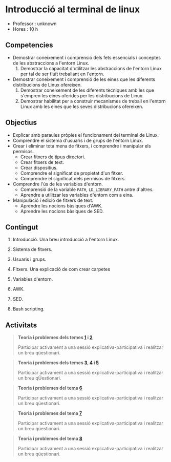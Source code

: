 
# Introducció al terminal de linux

* Professor : unknown
* Hores		: 10 h

## Competencies

* Demostrar coneixement i comprensió dels fets essencials i conceptes de les abstraccions a l'entorn Linux.
  1. Demostrar la capacitat d'utilitzar les abstraccions de l'entorn Linux per tal de ser fluït treballant en l'entorn.
* Demostrar coneixement i comprensió de les eines que les diferents distribucions de Linux ofereixen.
  1. Demostrar coneixement de les diferents tècniques amb les que s'empren les eines oferides per les distribucions de Linux.
  2. Demostrar habilitat per a construir mecanismes de treball en l'entorn Linux amb les eines que les seves distribucions ofereixen.

## Objectius

* Explicar amb paraules pròpies el funcionament del terminal de Linux.
* Comprendre el sistema d'usuaris i de grups de l'entorn Linux.
* Crear i eliminar tota mena de fitxers, i comprendre i manipular els permisos.
  * Crear fitxers de tipus directori.
  * Crear fitxers de text.
  * Crear dispositius.
  * Comprendre el significat de propietat d'un fitxer.
  * Comprendre el significat dels permisos de fitxers.
* Comprendre l'ús de les variables d'entorn.
  * Comprensió de la variable `PATH`, `LD_LIBRARY_PATH` antre d'altres.
  * Aprendre a utilitzar les variables d'entorn com a eina.
* Manipulació i edició de fitxers de text.
  * Aprendre les nocions bàsiques d'AWK.
  * Aprendre les nocions bàsiques de SED.

## Contingut

1. <a name="t-introduccio"></a> Introducció.
Una breu introducció a l'entorn Linux.

2. <a name="t-sistema-fitxers"></a> Sistema de fitxers.

3. <a name="t-usuaris-grups"></a> Usuaris i grups.

4. <a name="t-fitxers"></a> Fitxers.
Una explicació de com crear carpetes

5. <a name="t-variables"></a> Variables d'entorn.

6. <a name="t-awk"></a> AWK.

7. <a name="t-sed"></a> SED.

8. <a name="t-bash-scripting"></a> Bash scripting.


## Activitats

> **Teoria i problemes dels temes [1](#t-introduccio) i [2](#t-sistema-fitxers)**
> 
> Participar activament a una sessió explicativa-participativa i realitzar un breu qüestionari.

> **Teoria i problemes dels temes [3](#t-ususaris-grups), [4](#t-fitxers) i [5](#t-variables)**
>
> Participar activament a una sessió explicativa-participativa i realitzar un breu qÜestionari.

> **Teoria i problemes del tema [6](#t-awk)**
>
> Participar activament a una sessió explicativa-participativa i realitzar un breu qüestionari.

> **Teoria i problemes del tema [7](#t-sed)**
>
> Participar activament a una sessió explicativa-participativa i realitzar un breu qüestionari.

> **Teoria i problemes del tema [8](#t-bash-scripting)**
>
> Participar activament a una sessió explicativa-participativa i realitzar un breu qüestionari.

